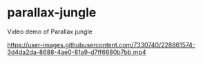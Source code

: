 # parallax-jungle

Video demo of Parallax jungle 

https://user-images.githubusercontent.com/7330740/228861574-3d4da2da-8688-4ae0-81a9-d7ff6680b7bb.mp4

